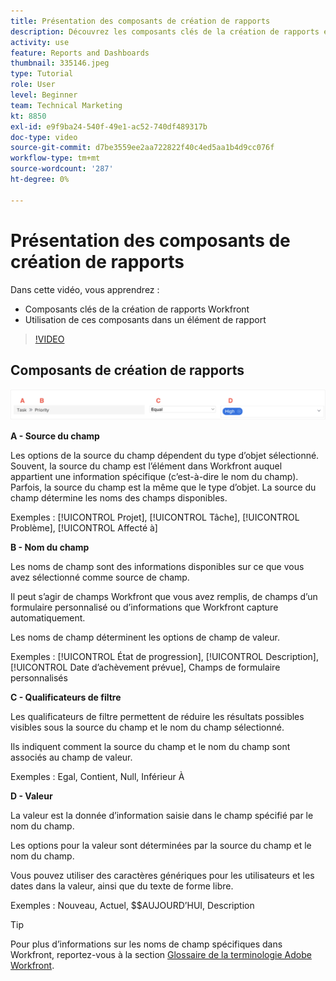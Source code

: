 ```yaml
---
title: Présentation des composants de création de rapports
description: Découvrez les composants clés de la création de rapports et leur utilisation dans un élément de création de rapports dans Workfront.
activity: use
feature: Reports and Dashboards
thumbnail: 335146.jpeg
type: Tutorial
role: User
level: Beginner
team: Technical Marketing
kt: 8850
exl-id: e9f9ba24-540f-49e1-ac52-740df489317b
doc-type: video
source-git-commit: d7be3559ee2aa722822f40c4ed5aa1b4d9cc076f
workflow-type: tm+mt
source-wordcount: '287'
ht-degree: 0%

---
```


# Présentation des composants de création de rapports

Dans cette vidéo, vous apprendrez :

* Composants clés de la création de rapports Workfront
* Utilisation de ces composants dans un élément de rapport

>[!VIDEO](https://video.tv.adobe.com/v/335146/?quality=12&learn=on)

## Composants de création de rapports

![Image de l’écran pour créer un filtre](assets/reporting-components-1.png)

**A - Source du champ**

Les options de la source du champ dépendent du type d’objet sélectionné. Souvent, la source du champ est l’élément dans Workfront auquel appartient une information spécifique (c’est-à-dire le nom du champ). Parfois, la source du champ est la même que le type d’objet.
La source du champ détermine les noms des champs disponibles.

Exemples : [!UICONTROL Projet], [!UICONTROL Tâche], [!UICONTROL Problème], [!UICONTROL Affecté à]

**B - Nom du champ**

Les noms de champ sont des informations disponibles sur ce que vous avez sélectionné comme source de champ.

Il peut s’agir de champs Workfront que vous avez remplis, de champs d’un formulaire personnalisé ou d’informations que Workfront capture automatiquement.

Les noms de champ déterminent les options de champ de valeur.

Exemples : [!UICONTROL État de progression], [!UICONTROL Description], [!UICONTROL Date d’achèvement prévue], Champs de formulaire personnalisés

**C - Qualificateurs de filtre**

Les qualificateurs de filtre permettent de réduire les résultats possibles visibles sous la source du champ et le nom du champ sélectionné.

Ils indiquent comment la source du champ et le nom du champ sont associés au champ de valeur.

Exemples : Egal, Contient, Null, Inférieur À

**D - Valeur**

La valeur est la donnée d’information saisie dans le champ spécifié par le nom du champ.

Les options pour la valeur sont déterminées par la source du champ et le nom du champ.

Vous pouvez utiliser des caractères génériques pour les utilisateurs et les dates dans la valeur, ainsi que du texte de forme libre.

Exemples : Nouveau, Actuel, $$AUJOURD’HUI, Description

>[!TIP]
>
>Pour plus d’informations sur les noms de champ spécifiques dans Workfront, reportez-vous à la section [Glossaire de la terminologie Adobe Workfront](https://experienceleague.adobe.com/docs/workfront/using/basics/workfront-terminology-glossary.html?lang=en).

